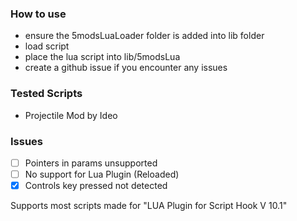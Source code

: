 ### How to use
- ensure the 5modsLuaLoader folder is added into lib folder
- load script
- place the lua script into lib/5modsLua
- create a github issue if you encounter any issues

### Tested Scripts
- Projectile Mod by Ideo

### Issues
- [ ] Pointers in params unsupported
- [ ] No support for Lua Plugin (Reloaded)
- [x] Controls key pressed not detected

Supports most scripts made for "LUA Plugin for Script Hook V 10.1"
